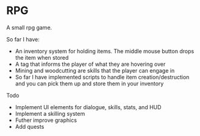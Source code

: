 # RPG

A small rpg game.

So far I have: 
  - An inventory system for holding items. The middle mouse button drops the item when stored
  - A tag that informs the player of what they are hovering over
  - Mining and woodcutting are skills that the player can engage in
  - So far I have implemented scripts to handle item creation/destruction and you can pick them up and store them in your inventory
  
Todo
  - Implement UI elements for dialogue, skills, stats, and HUD
  - Implement a skilling system
  - Futher improve graphics
  - Add quests
 
